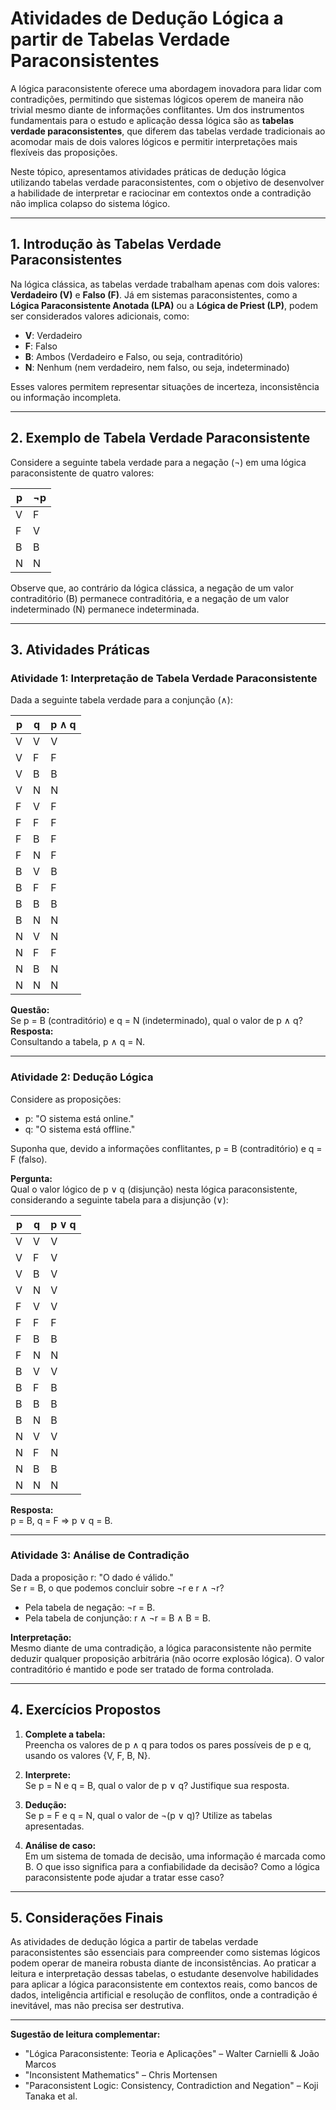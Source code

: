 # Atividades de Dedução Lógica a partir de Tabelas Verdade Paraconsistentes

A lógica paraconsistente oferece uma abordagem inovadora para lidar com contradições, permitindo que sistemas lógicos operem de maneira não trivial mesmo diante de informações conflitantes. Um dos instrumentos fundamentais para o estudo e aplicação dessa lógica são as **tabelas verdade paraconsistentes**, que diferem das tabelas verdade tradicionais ao acomodar mais de dois valores lógicos e permitir interpretações mais flexíveis das proposições.

Neste tópico, apresentamos atividades práticas de dedução lógica utilizando tabelas verdade paraconsistentes, com o objetivo de desenvolver a habilidade de interpretar e raciocinar em contextos onde a contradição não implica colapso do sistema lógico.

---

## 1. Introdução às Tabelas Verdade Paraconsistentes

Na lógica clássica, as tabelas verdade trabalham apenas com dois valores: **Verdadeiro (V)** e **Falso (F)**. Já em sistemas paraconsistentes, como a **Lógica Paraconsistente Anotada (LPA)** ou a **Lógica de Priest (LP)**, podem ser considerados valores adicionais, como:

- **V**: Verdadeiro
- **F**: Falso
- **B**: Ambos (Verdadeiro e Falso, ou seja, contraditório)
- **N**: Nenhum (nem verdadeiro, nem falso, ou seja, indeterminado)

Esses valores permitem representar situações de incerteza, inconsistência ou informação incompleta.

---

## 2. Exemplo de Tabela Verdade Paraconsistente

Considere a seguinte tabela verdade para a negação (¬) em uma lógica paraconsistente de quatro valores:

| p | ¬p |
|---|----|
| V | F  |
| F | V  |
| B | B  |
| N | N  |

Observe que, ao contrário da lógica clássica, a negação de um valor contraditório (B) permanece contraditória, e a negação de um valor indeterminado (N) permanece indeterminada.

---

## 3. Atividades Práticas

### Atividade 1: Interpretação de Tabela Verdade Paraconsistente

Dada a seguinte tabela verdade para a conjunção (∧):

| p | q | p ∧ q |
|---|---|-------|
| V | V | V     |
| V | F | F     |
| V | B | B     |
| V | N | N     |
| F | V | F     |
| F | F | F     |
| F | B | F     |
| F | N | F     |
| B | V | B     |
| B | F | F     |
| B | B | B     |
| B | N | N     |
| N | V | N     |
| N | F | F     |
| N | B | N     |
| N | N | N     |

**Questão:**  
Se p = B (contraditório) e q = N (indeterminado), qual o valor de p ∧ q?  
**Resposta:**  
Consultando a tabela, p ∧ q = N.

---

### Atividade 2: Dedução Lógica

Considere as proposições:

- p: "O sistema está online."
- q: "O sistema está offline."

Suponha que, devido a informações conflitantes, p = B (contraditório) e q = F (falso).

**Pergunta:**  
Qual o valor lógico de p ∨ q (disjunção) nesta lógica paraconsistente, considerando a seguinte tabela para a disjunção (∨):

| p | q | p ∨ q |
|---|---|-------|
| V | V | V     |
| V | F | V     |
| V | B | V     |
| V | N | V     |
| F | V | V     |
| F | F | F     |
| F | B | B     |
| F | N | N     |
| B | V | V     |
| B | F | B     |
| B | B | B     |
| B | N | B     |
| N | V | V     |
| N | F | N     |
| N | B | B     |
| N | N | N     |

**Resposta:**  
p = B, q = F ⇒ p ∨ q = B.

---

### Atividade 3: Análise de Contradição

Dada a proposição r: "O dado é válido."  
Se r = B, o que podemos concluir sobre ¬r e r ∧ ¬r?

- Pela tabela de negação: ¬r = B.
- Pela tabela de conjunção: r ∧ ¬r = B ∧ B = B.

**Interpretação:**  
Mesmo diante de uma contradição, a lógica paraconsistente não permite deduzir qualquer proposição arbitrária (não ocorre explosão lógica). O valor contraditório é mantido e pode ser tratado de forma controlada.

---

## 4. Exercícios Propostos

1. **Complete a tabela:**  
   Preencha os valores de p ∧ q para todos os pares possíveis de p e q, usando os valores {V, F, B, N}.

2. **Interprete:**  
   Se p = N e q = B, qual o valor de p ∨ q? Justifique sua resposta.

3. **Dedução:**  
   Se p = F e q = N, qual o valor de ¬(p ∨ q)? Utilize as tabelas apresentadas.

4. **Análise de caso:**  
   Em um sistema de tomada de decisão, uma informação é marcada como B. O que isso significa para a confiabilidade da decisão? Como a lógica paraconsistente pode ajudar a tratar esse caso?

---

## 5. Considerações Finais

As atividades de dedução lógica a partir de tabelas verdade paraconsistentes são essenciais para compreender como sistemas lógicos podem operar de maneira robusta diante de inconsistências. Ao praticar a leitura e interpretação dessas tabelas, o estudante desenvolve habilidades para aplicar a lógica paraconsistente em contextos reais, como bancos de dados, inteligência artificial e resolução de conflitos, onde a contradição é inevitável, mas não precisa ser destrutiva.

---

**Sugestão de leitura complementar:**  
- "Lógica Paraconsistente: Teoria e Aplicações" – Walter Carnielli & João Marcos  
- "Inconsistent Mathematics" – Chris Mortensen  
- "Paraconsistent Logic: Consistency, Contradiction and Negation" – Koji Tanaka et al.